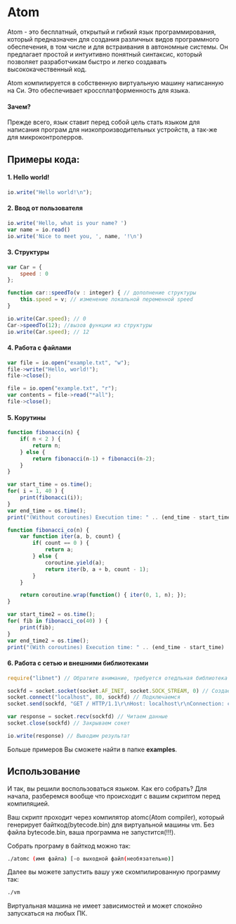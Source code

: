 # Atom

Atom - это бесплатный, открытый и гибкий язык программирования, который предназначен для создания различных видов программного обеспечения, в том числе и для встраивания в автономные системы. Он предлагает простой и интуитивно понятный синтаксис, который позволяет разработчикам быстро и легко создавать высококачественный код.

Atom компилируется в собственную виртуальную машину написанную на Си. Это обеспечивает кроссплатформенность для языка. 

#### Зачем?
Прежде всего, язык ставит перед собой цель стать языком для написания програм для низкопроизводительных устройств, а так-же для микроконтролерров. 

## Примеры кода:
#### 1. Hello world!
```js
io.write("Hello world!\n");
```
#### 2. Ввод от пользователя
```js
io.write('Hello, what is your name? ')
var name = io.read()
io.write('Nice to meet you, ', name, '!\n')
```
#### 3. Структуры
```js
var Car = {
	speed : 0
};

function car::speedTo(v : integer) { // дополнение структуры
	this.speed = v; // изменение локальной переменной speed
}

io.write(Car.speed); // 0
Car->speedTo(12); //вызов функции из структуры
io.write(Car.speed); // 12
```
#### 4. Работа с файлами
```js
var file = io.open("example.txt", "w");
file->write("Hello, world!");
file->close();

file = io.open("example.txt", "r");
var contents = file->read("*all");
file->close();
```

#### 5. Корутины
```js
function fibonacci(n) {
    if( n < 2 ) {
        return n;
    } else {
        return fibonacci(n-1) + fibonacci(n-2);
    }
}

var start_time = os.time();
for( i = 1, 40 ) {
    print(fibonacci(i));
}
var end_time = os.time();
print("(Without coroutines) Execution time: " .. (end_time - start_time) .. " seconds");

function fibonacci_co(n) {
    var function iter(a, b, count) {
        if( count == 0 ) {
            return a;
        } else {
            coroutine.yield(a);
            return iter(b, a + b, count - 1);
        }
    }

    return coroutine.wrap(function() { iter(0, 1, n); });
}

var start_time2 = os.time();
for( fib in fibonacci_co(40) ) {
    print(fib);
}
var end_time2 = os.time();
print("(With coroutines) Execution time: " .. (end_time - start_time) .. " seconds");

```

#### 6. Работа с сетью и внешними библиотеками
```js
require("libnet") // Обратите внимание, требуется отедльная библиотека для работы с сетью. Ее можно найти в lib/libnet/libnet.so

sockfd = socket.socket(socket.AF_INET, socket.SOCK_STREAM, 0) // Создаем сокет
socket.connect("localhost", 80, sockfd) // Подключаемся
socket.send(sockfd, "GET / HTTP/1.1\r\nHost: localhost\r\nConnection: close\r\n\r\n") // Отправляем данные

var response = socket.recv(sockfd) // Читаем данные
socket.close(sockfd) // Закрываем сокет

io.write(response) // Выводим результат
```

Больше примеров Вы сможете найти в папке **examples**.

## Использование

И так, вы решили воспользоваться языком. Как его собрать?
Для начала, разберемся вообще что происходит с вашим скриптом перед компиляцией.

Ваш скрипт проходит через компилятор atomc(Atom compiler), который генерирует байткод(bytecode.bin) для виртуальной машины vm. Без файла bytecode.bin, ваша программа не запустится(!!!).

Собрать програму в байткод можно так:
```bash
./atomc (имя файла) [-о выходной файл(необязательно)]
```

Далее вы можете запустить вашу уже скомпилированную программу так:
```bash
./vm
```

Виртуальная машина не имеет зависимостей и может спокойно запускаться на любых ПК.
